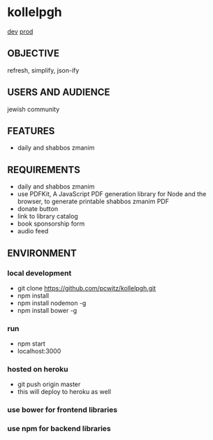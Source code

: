 kollelpgh
====================
[dev](http://dev.kollelpgh.org/)
[prod](http://www.kollelpgh.org)

OBJECTIVE
--------------------
refresh, simplify, json-ify

USERS AND AUDIENCE
--------------------
jewish community

FEATURES
--------------------
*  daily and shabbos zmanim

REQUIREMENTS
--------------------
*  daily and shabbos zmanim
*  use PDFKit, A JavaScript PDF generation library for Node and the browser, to generate printable shabbos zmanim PDF
*  donate button
*  link to library catalog
*  book sponsorship form
*  audio feed

ENVIRONMENT
--------------------
###  local development
  *  git clone https://github.com/pcwitz/kollelpgh.git
  *  npm install
  *  npm install nodemon -g
  *  npm install bower -g
###  run
  *  npm start
  *  localhost:3000

###  hosted on heroku
  *  git push origin master
  *  this will deploy to heroku as well

###  use bower for frontend libraries
###  use npm for backend libraries

